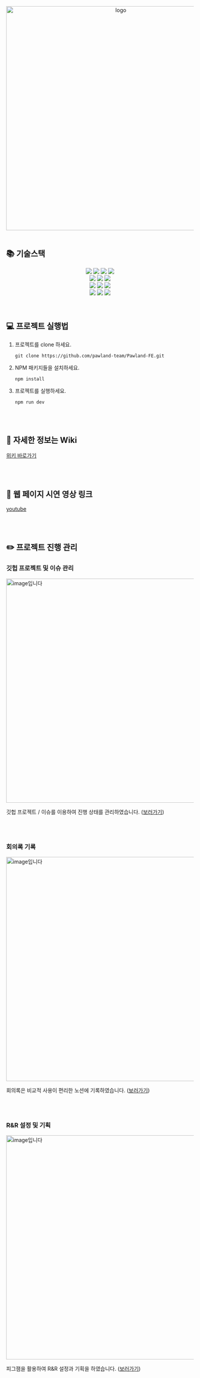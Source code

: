 <div align="center">
<img width=600" src="https://github.com/pawland-team/Pawland-FE/assets/123563774/c9209f1c-f079-45bc-8d35-4397a32b2a82" alt="logo"/>
</div>
</br>

## 📚 기술스택

<div align=center> 
<img src="https://img.shields.io/badge/nextjs-000000?style=for-the-badge&logo=nextdotjs&logoColor=white">
<img src="https://img.shields.io/badge/javascript-F7DF1E?style=for-the-badge&logo=javascript&logoColor=white">
<img src="https://img.shields.io/badge/typescript-3178C6?style=for-the-badge&logo=typescript&logoColor=white">
<img src="https://img.shields.io/badge/react-3178C6?style=for-the-badge&logo=react&logoColor=white">

<br>
<img src="https://img.shields.io/badge/eslint-4B32C3?style=for-the-badge&logo=eslint&logoColor=white">
<img src="https://img.shields.io/badge/prettier-F7B93E?style=for-the-badge&logo=prettier&logoColor=white">
<img src="https://img.shields.io/badge/husky-E94E2D?style=for-the-badge&logo=styledcomponent&logoColor=white"/>

<br>
<img src="https://img.shields.io/badge/reactquery-FF4154?style=for-the-badge&logo=reactquery&logoColor=white"/>
<img src="https://img.shields.io/badge/storybook-FF4785?style=for-the-badge&logo=storybook&logoColor=white"/>
<img src="https://img.shields.io/badge/styledcomponents-DB7093?style=for-the-badge&logo=styledcomponents&logoColor=white"/>

<br>
<img src="https://img.shields.io/badge/github-181717?style=for-the-badge&logo=github&logoColor=white">
<img src="https://img.shields.io/badge/notion-000000?style=for-the-badge&logo=notion&logoColor=white">
<img src="https://img.shields.io/badge/gather-000000?style=for-the-badge&logo=gather&logoColor=white">
</div>

<br />
<br />

## 💻 프로젝트 실행법
1. 프로젝트를 clone 하세요.
   ```
   git clone https://github.com/pawland-team/Pawland-FE.git
   ```
2. NPM 패키지들을 설치하세요.
   ```
   npm install
   ```
3. 프로젝트를 실행하세요.
   ```js
   npm run dev
   ```

<br />
<br />

## 📌 자세한 정보는 Wiki
[위키 바로가기](https://github.com/pawland-team/Pawland-FE/wiki)

<br />
<br />

## 🎥 웹 페이지 시연 영상 링크
[youtube](https://youtu.be/5a3FeYvJcV4?si=jG9cwuMHj99GX4Qu)

<br />
<br />

## ✏️ 프로젝트 진행 관리

### 깃헙 프로젝트 및 이슈 관리
<img width="600" alt="image입니다" src="https://github.com/Team8-Open-Mind/OpenMind/assets/134386378/0753d2e9-6034-4a67-902a-087481d53d65"/>

깃헙 프로젝트 / 이슈를 이용하여 진행 상태를 관리하였습니다. ([보러가기](https://github.com/orgs/pawland-team/projects/1))

<br />
<br />

### 회의록 기록
<img width="600" alt="image입니다" src="https://github.com/pawland-team/Pawland-FE/assets/123563774/4deff8e8-2f27-4f89-9b5a-4a9ea88ae898"/>

회의록은 비교적 사용이 편리한 노션에 기록하였습니다. ([보러가기](https://vine-switch-9cb.notion.site/a95734a52d7a4e29952d84b4b53ee4a7?v=ddbda0e94d874401bfbd3ed9ace39bc2))

<br />
<br />

### R&R 설정 및 기획

<img width="600" alt="image입니다" src="https://github.com/pawland-team/Pawland-FE/assets/123563774/df05d750-8746-42db-bbe4-eb422a4ae3b9"/>

피그잼을 활용하여 R&R 설정과 기획을 하였습니다. ([보러가기](https://www.figma.com/board/7znI7SzNYFiVj9TsgZZgjb/part4-5team-(Copy)?node-id=0-1&t=E43qrF9QtnA5tnw2-0))


